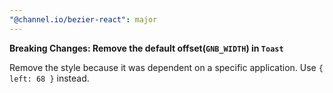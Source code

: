 ```yaml
---
"@channel.io/bezier-react": major
---
```


**Breaking Changes: Remove the default offset(`GNB_WIDTH`) in `Toast`**

Remove the style because it was dependent on a specific application. Use `{ left: 68 }` instead.
